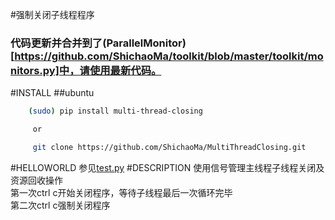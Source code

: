 #强制关闭子线程程序<br/>
### 代码更新并合并到了(ParallelMonitor)[https://github.com/ShichaoMa/toolkit/blob/master/toolkit/monitors.py]中，请使用最新代码。
#INSTALL
##ubuntu
```bash
    (sudo) pip install multi-thread-closing

     or

     git clone https://github.com/ShichaoMa/MultiThreadClosing.git
```
#HELLOWORLD
参见[test.py](https://github.com/ShichaoMa/MultiThreadClosing/blob/master/test.py)
#DESCRIPTION
使用信号管理主线程子线程关闭及资源回收操作<br/>
第一次ctrl c开始关闭程序，等待子线程最后一次循环完毕<br/>
第二次ctrl c强制关闭程序
